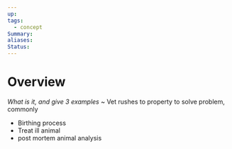 ```yaml
---
up: 
tags:
  - concept
Summary: 
aliases: 
Status:
---
```

# Overview
*What is it, and give 3 examples*
~
Vet rushes to property to solve problem, commonly
- Birthing process
- Treat ill animal
- post mortem animal analysis